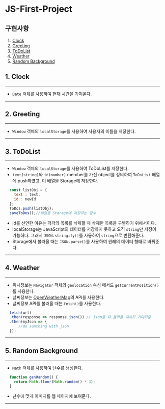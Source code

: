# JS-First-Project

## 구현사항
1. [Clock](#1.-Clock)
2. [Greeting](#2.-Greeting)
3. [ToDoList](#3.-ToDoList)
4. [Weather](#4.-Weather)
5. [Random Background](#5.-Random-Background)

## 1. Clock
---
- `Date` 객체를 사용하여 현재 시간을 가져온다.

---

## 2. Greeting
---
- `Window` 객체의 `localStorage`를 사용하여 사용자의 이름을 저장한다.

---

## 3. ToDoList
---
- `Window` 객체의 `localStorage`를 사용하여 ToDoList를 저장한다.
- `text(string)`와 `id(number)` member를 가진 object를 정의하여 `ToDoList` 배열에 push하였고, 이 배열을 Storage에 저장한다.
```javascript
  const listObj = {
    text : text,
    id : newId
  };
  ToDos.push(listObj);
  saveToDos();//배열을 Storage에 저장하는 함수
```
- id를 선언한 이유는 각각의 목록를 삭제할 때 삭제한 목록을 구별하기 위해서이다.
- localStorage는 JavaScript의 데이터를 저장하지 못하고 오직 `string`만 저장이 가능하다. 그래서 `JSON.stringify()`를 사용하여 `string`으로 변환해준다.
- Storage에서 불러올 때는 `JSON.parse()`를 사용하여 원래의 데이터 형태로 바꿔준다.

---

## 4. Weather
---
  - 위치정보는 `Navigator` 객체의 `geolocation` 속성 메서드 `getCurrentPosition()`를 사용한다.
  - 날씨정보는 [OpenWeatherMap](https://openweathermap.org/)의 API를 사용한다.
  - 날씨정보 API를 불러올 때는 `fetch()`를 사용한다.
  ```javascript
    fetch(url)
    .then(response => response.json()) // json을 다 불러올 때까지 기다려줌
    .then(myJson => {
        //do somthing with json
    });
  ```

---

## 5. Random Background
---
  - `Math` 객체를 사용하여 난수를 생성한다.
  ```Javascript
    function genRandom() {
      return Math.floor(Math.random() * 3);
    }
  ```
  - 난수에 맞게 이미지를 웹 페이지에 보여준다.

---